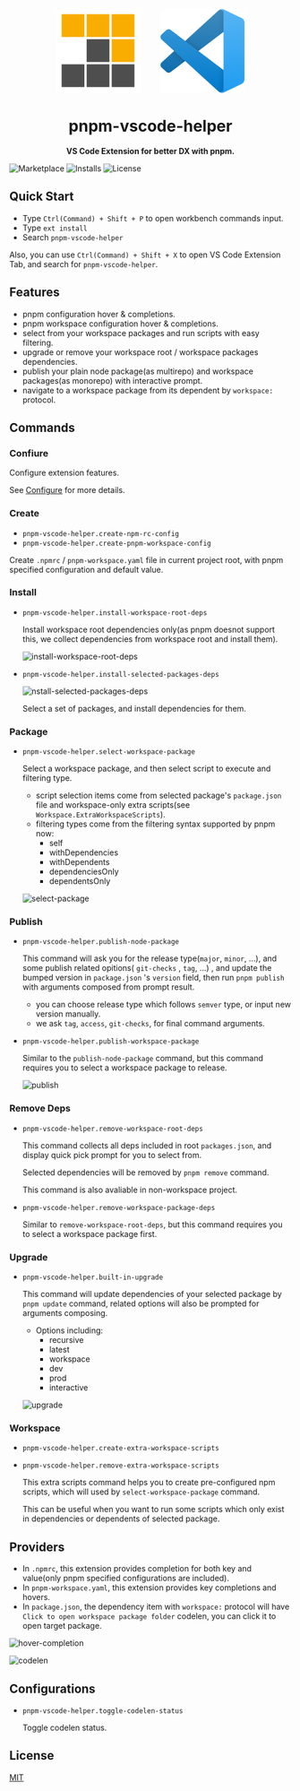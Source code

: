 <p align="center">
  <img src="https://raw.githubusercontent.com/LinbuduLab/pnpm-vscode-helper/main/assets/pnpm-logo.png?raw=true" alt="pnpm-icon" width="150">
  &nbsp;&nbsp;&nbsp;&nbsp;&nbsp;&nbsp;&nbsp;
   <img src="https://raw.githubusercontent.com/LinbuduLab/pnpm-vscode-helper/main/assets/vscode-logo-forked.png?raw=true" alt="vscode-icon" width="150">
  <br>
</p>
<h1 align="center"> pnpm-vscode-helper </h1>
<p  align="center"><b>VS Code Extension for better DX with pnpm.</b></p>

![Marketplace](https://img.shields.io/visual-studio-marketplace/v/linbudu.pnpm-vscode-helper.svg?label=Marketplace&style=for-the-badge&logo=visual-studio-code)
![Installs](https://img.shields.io/visual-studio-marketplace/i/linbudu.pnpm-vscode-helper.svg?style=for-the-badge)
![License](https://img.shields.io/github/license/LinbuduLab/pnpm-vscode-helper?style=for-the-badge)

## Quick Start

- Type `Ctrl(Command) + Shift + P` to open workbench commands input.
- Type `ext install`
- Search `pnpm-vscode-helper`

Also, you can use `Ctrl(Command) + Shift + X` to open VS Code Extension Tab, and search for `pnpm-vscode-helper`.

## Features

- pnpm configuration hover & completions.
- pnpm workspace configuration hover & completions.
- select from your workspace packages and run scripts with easy filtering.
- upgrade or remove your workspace root / workspace packages dependencies.
- publish your plain node package(as multirepo) and workspace packages(as monorepo) with interactive prompt.
- navigate to a workspace package from its dependent by `workspace:` protocol.

## Commands

### Confiure

Configure extension features.

See [Configure](##Configurations) for more details.

### Create

- `pnpm-vscode-helper.create-npm-rc-config`
- `pnpm-vscode-helper.create-pnpm-workspace-config`

Create `.npmrc` / `pnpm-workspace.yaml` file in current project root, with pnpm specified configuration and default value.

### Install

- `pnpm-vscode-helper.install-workspace-root-deps`

  Install workspace root dependencies only(as pnpm doesnot support this, we collect dependencies from workspace root and install them).

  ![install-workspace-root-deps](assets/gif/install-workspace-root-deps.gif)

- `pnpm-vscode-helper.install-selected-packages-deps`

  ![nstall-selected-packages-deps](assets/gif/install-selected-package-deps.gif)

  Select a set of packages, and install dependencies for them.

### Package

- `pnpm-vscode-helper.select-workspace-package`

  Select a workspace package, and then select script to execute and filtering type.

  - script selection items come from selected package's `package.json` file and workspace-only extra scripts(see `Workspace.ExtraWorkspaceScripts`).
  - filtering types come from the filtering syntax supported by pnpm now:
    - self
    - withDependencies
    - withDependents
    - dependenciesOnly
    - dependentsOnly

  ![select-package](assets/gif/select-package.gif)

### Publish

- `pnpm-vscode-helper.publish-node-package`

  This command will ask you for the release type(`major`, `minor`, ...), and some publish related opitions( `git-checks` , `tag`, ...) , and update the bumped version in `package.json` 's `version` field, then run `pnpm publish` with arguments composed from prompt result.

  - you can choose release type which follows `semver` type, or input new version manually.
  - we ask `tag`, `access`, `git-checks`, for final command arguments.

- `pnpm-vscode-helper.publish-workspace-package`

  Similar to the `publish-node-package` command, but this command requires you to select a workspace package to release.

  ![publish](assets/gif/publish-package.gif)

### Remove Deps

- `pnpm-vscode-helper.remove-workspace-root-deps`

  This command collects all deps included in root `packages.json`, and display quick pick prompt for you to select from.

  Selected dependencies will be removed by `pnpm remove` command.

  This command is also avaliable in non-workspace project.

- `pnpm-vscode-helper.remove-workspace-package-deps`

  Similar to `remove-workspace-root-deps`, but this command requires you to select a workspace package first.

### Upgrade

- `pnpm-vscode-helper.built-in-upgrade`

  This command will update dependencies of your selected package by `pnpm update` command, related options will also be prompted for arguments composing.

  - Options including:
    - recursive
    - latest
    - workspace
    - dev
    - prod
    - interactive

  ![upgrade](assets/gif/upgrade.gif)

### Workspace

- `pnpm-vscode-helper.create-extra-workspace-scripts`

- `pnpm-vscode-helper.remove-extra-workspace-scripts`

  This extra scripts command helps you to create pre-configured npm scripts, which will used by `select-workspace-package` command.

  This can be useful when you want to run some scripts which only exist in dependencies or dependents of selected package.

## Providers

- In `.npmrc`, this extension provides completion for both key and value(only pnpm specified configurations are included).
- In `pnpm-workspace.yaml`, this extension provides key completions and hovers.
- In `package.json`, the dependency item with `workspace:` protocol will have `Click to open workspace package folder` codelen, you can click it to open target package.

![hover-completion](assets/gif/hover-completion.gif)

![codelen](assets/gif/package-codelen.gif)

## Configurations

- `pnpm-vscode-helper.toggle-codelen-status`

  Toggle codelen status.

## License

[MIT](LICENSE)
